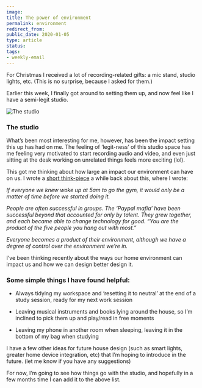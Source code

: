 ```yaml
---
image: 
title: The power of environment
permalink: environment
redirect_from: 
public_date: 2020-01-05
type: article
status: 
tags:
- weekly-email
---
```



For Christmas I received a lot of recording-related gifts: a mic stand, studio lights, etc. (This is no surprise, because I asked for them.)

Earlier this week, I finally got around to setting them up, and now feel like I have a semi-legit studio.

![The studio](https://assets.buttondown.email/feb5f11e-ad3e-40fe-bc5e-083f434fb93a_600x338.jpeg "The studio")

### The studio

What’s been most interesting for me, however, has been the impact setting this up has had on me. The feeling of ‘legit-ness’ of this studio space has me feeling very motivated to start recording audio and video, and even just sitting at the desk working on unrelated things feels more exciting (lol).

This got me thinking about how large an impact our environment can have on us. I wrote a [short think-piece](https://medium.com/@Chris.Lovejoy/expectation-anchors-1439a8d9a89a?utm_campaign=Chris+Lovejoy&utm_medium=email&utm_source=Revue+newsletter) a while back about this, where I wrote:

_If everyone we knew woke up at 5am to go the gym, it would only be a matter of time before we started doing it._

_People are often successful in groups. The ‘Paypal mafia’ have been successful beyond that accounted for only by talent. They grew together, and each became able to change technology for good. “You are the product of the five people you hang out with most.”_

_Everyone becomes a product of their environment, although we have a degree of control over the environment we’re in._

I’ve been thinking recently about the ways our home environment can impact us and how we can design better design it.

### **Some simple things I have found helpful:**

- Always tidying my workspace and ‘resetting it to neutral’ at the end of a study session, ready for my next work session
    
- Leaving musical instruments and books lying around the house, so I’m inclined to pick them up and play/read in free moments
    
- Leaving my phone in another room when sleeping, leaving it in the bottom of my bag when studying
    

I have a few other ideas for future house design (such as smart lights, greater home device integration, etc) that I’m hoping to introduce in the future. (let me know if you have any suggestions)

For now, I’m going to see how things go with the studio, and hopefully in a few months time I can add it to the above list.